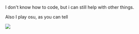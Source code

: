 
I don't know how to code, but i can still help with other things.

Also I play osu, as you can tell

![](https://osu-sig.vercel.app/card?user=Clan%20TX&mode=mania&lang=en&blur=6&animation=true&hue=125&mini=true)

